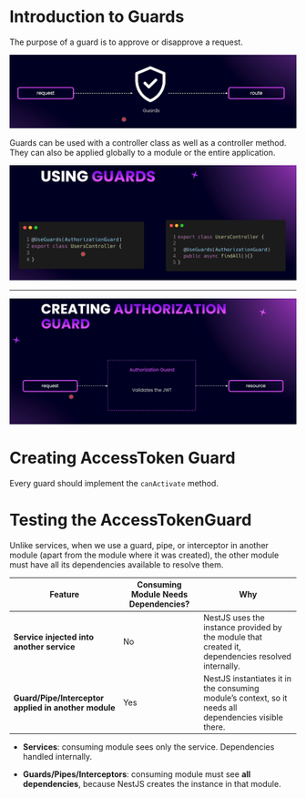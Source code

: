 # Introduction to Guards

The purpose of a guard is to approve or disapprove a request.

<img src="./images/images-12/image-1.png" width="700">

Guards can be used with a controller class as well as a controller method. They can also be applied globally to a module or the entire application.

<img src="./images/images-12/image-2.png" width="700">

---

<img src="./images/images-12/image-3.png" width="700">

# Creating AccessToken Guard

Every guard should implement the `canActivate` method.

# Testing the AccessTokenGuard

Unlike services, when we use a guard, pipe, or interceptor in another module (apart from the module where it was created), the other module must have all its dependencies available to resolve them.

| Feature                                              | Consuming Module Needs Dependencies? | Why                                                                                                   |
| ---------------------------------------------------- | ------------------------------------ | ----------------------------------------------------------------------------------------------------- |
| **Service injected into another service**            | No                                   | NestJS uses the instance provided by the module that created it, dependencies resolved internally.    |
| **Guard/Pipe/Interceptor applied in another module** | Yes                                  | NestJS instantiates it in the consuming module’s context, so it needs all dependencies visible there. |

- **Services**: consuming module sees only the service. Dependencies handled internally.

- **Guards/Pipes/Interceptors**: consuming module must see **all dependencies**, because NestJS creates the instance in that module.
